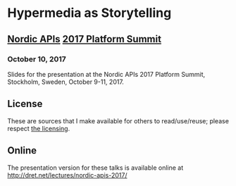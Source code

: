 # Hypermedia as Storytelling

## [Nordic APIs](http://nordicapis.com/) [2017 Platform Summit](http://nordicapis.com/events/the-2017-api-platform-summit/)

### October 10, 2017

Slides for the presentation at the Nordic APIs 2017 Platform Summit, Stockholm, Sweden, October 9-11, 2017.


## License

These are sources that I make available for others to read/use/reuse; please respect [the licensing](../LICENSE).


## Online

The presentation version for these talks is available online at http://dret.net/lectures/nordic-apis-2017/
